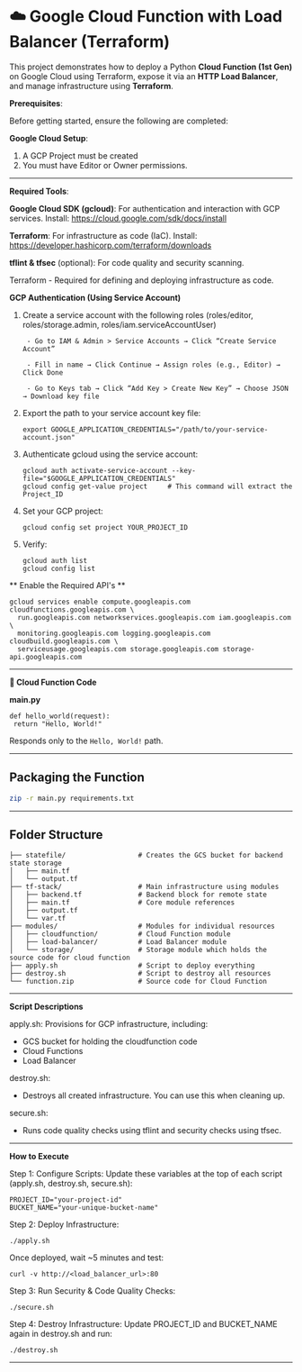 # **☁️ Google Cloud Function with Load Balancer (Terraform)**

This project demonstrates how to deploy a Python **Cloud Function (1st Gen)** on Google Cloud using Terraform, expose it via an **HTTP Load Balancer**, and manage infrastructure using **Terraform**.

**Prerequisites**:

Before getting started, ensure the following are completed:

**Google Cloud Setup**:
 1. A GCP Project must be created
 2. You must have Editor or Owner permissions.

---

**Required Tools**:

**Google Cloud SDK (gcloud)**: 
For authentication and interaction with GCP services. Install: https://cloud.google.com/sdk/docs/install

**Terraform**:
For infrastructure as code (IaC). Install: https://developer.hashicorp.com/terraform/downloads

**tflint & tfsec** (optional): For code quality and security scanning.

Terraform - Required for defining and deploying infrastructure as code.

**GCP Authentication (Using Service Account)**

1. Create a service account with the following roles (roles/editor, roles/storage.admin, roles/iam.serviceAccountUser)
   ```
    - Go to IAM & Admin > Service Accounts → Click “Create Service Account”
 
    - Fill in name → Click Continue → Assign roles (e.g., Editor) → Click Done
 
    - Go to Keys tab → Click “Add Key > Create New Key” → Choose JSON → Download key file
    ```
2. Export the path to your service account key file:
   ```
   export GOOGLE_APPLICATION_CREDENTIALS="/path/to/your-service-account.json"
   ```
3. Authenticate gcloud using the service account:
   ```
   gcloud auth activate-service-account --key-file="$GOOGLE_APPLICATION_CREDENTIALS"
   gcloud config get-value project     # This command will extract the Project_ID
   ```
4. Set your GCP project:
   ```
   gcloud config set project YOUR_PROJECT_ID
   ```
5. Verify:
   ```
   gcloud auth list
   gcloud config list
   ```

** Enable the Required API's **
```
gcloud services enable compute.googleapis.com cloudfunctions.googleapis.com \
  run.googleapis.com networkservices.googleapis.com iam.googleapis.com \
  monitoring.googleapis.com logging.googleapis.com cloudbuild.googleapis.com \
  serviceusage.googleapis.com storage.googleapis.com storage-api.googleapis.com
```

---

   **🧠 Cloud Function Code**

   **main.py**
   ```
   def hello_world(request):
    return "Hello, World!"
   ```

   Responds only to the `Hello, World!` path.

---

##  Packaging the Function

```bash
zip -r main.py requirements.txt
```

---

## Folder Structure
```
├── statefile/                  # Creates the GCS bucket for backend state storage
│   ├── main.tf
│   └── output.tf
├── tf-stack/                   # Main infrastructure using modules
│   ├── backend.tf              # Backend block for remote state
│   ├── main.tf                 # Core module references
│   ├── output.tf
│   └── var.tf
├── modules/                    # Modules for individual resources
│   ├── cloudfunction/          # Cloud Function module
│   ├── load-balancer/          # Load Balancer module
│   └── storage/                # Storage module which holds the source code for cloud function
├── apply.sh                    # Script to deploy everything
├── destroy.sh                  # Script to destroy all resources
└── function.zip                # Source code for Cloud Function
```
---

**Script Descriptions**

apply.sh: Provisions for GCP infrastructure, including:
 - GCS bucket for holding the cloudfunction code
 - Cloud Functions
 - Load Balancer

destroy.sh:
 - Destroys all created infrastructure. You can use this when cleaning up.

secure.sh:
 - Runs code quality checks using tflint and security checks using tfsec.

---

**How to Execute**

Step 1: Configure Scripts:
Update these variables at the top of each script (apply.sh, destroy.sh, secure.sh):
 ```
 PROJECT_ID="your-project-id"
 BUCKET_NAME="your-unique-bucket-name"
 ```
Step 2: Deploy Infrastructure:
 ```
 ./apply.sh
 ```
Once deployed, wait ~5 minutes and test:
 ```
curl -v http://<load_balancer_url>:80
```
Step 3: Run Security & Code Quality Checks:
```
./secure.sh
```
Step 4: Destroy Infrastructure:
Update PROJECT_ID and BUCKET_NAME again in destroy.sh and run:
```
./destroy.sh
```

---

